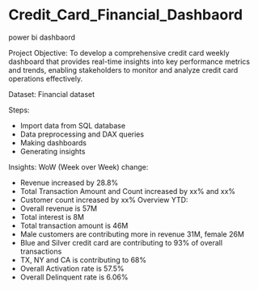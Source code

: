 # Credit_Card_Financial_Dashbaord
power bi dashbaord

Project Objective: To develop a comprehensive credit card weekly dashboard that provides real-time insights into key performance metrics and trends, enabling stakeholders to monitor and analyze credit card operations effectively.

Dataset: Financial dataset

Steps:
- Import data from SQL database
- Data preprocessing and DAX queries
- Making dashboards 
- Generating insights

Insights: 
WoW (Week over Week) change:
- Revenue increased by 28.8%
- Total Transaction Amount and Count increased by xx% and xx%
- Customer count increased by xx%
Overview YTD:
- Overall revenue is 57M
- Total interest is 8M
- Total transaction amount is 46M
- Male customers are contributing more in revenue 31M, female 26M
- Blue and Silver credit card are contributing to 93% of overall transactions
- TX, NY and CA is contributing to 68%
- Overall Activation rate is 57.5%
- Overall Delinquent rate is 6.06%


